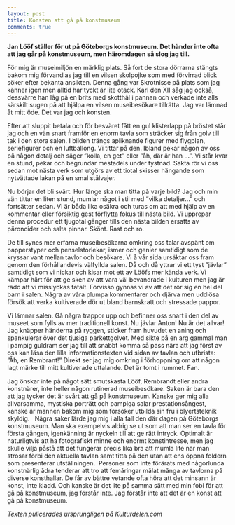 ```yaml
---
layout: post
title: Konsten att gå på konstmuseum
comments: true
---
```


<strong> Jan Lööf ställer för ut på Göteborgs konstmuseum. Det händer inte ofta att jag går på konstmuseum, men häromdagen så slog jag till.</strong> 
  
För mig är museimiljön en märklig plats. Så fort de stora dörrarna stängts bakom mig förvandlas jag till en vilsen skolpojke som med förvirrad blick söker efter bekanta ansikten. Denna gång var Skrotnisse på plats som jag känner igen men alltid har tyckt är lite otäck. Karl den XII såg jag också, dessvärre han låg på en brits med skotthål i pannan och verkade inte alls särskilt sugen på att hjälpa en vilsen museibesökare tillrätta. Jag var lämnad åt mitt öde. Det var jag och konsten.
  
Efter att sluppit betala och för besväret fått en gul klisterlapp på bröstet står jag och en vän snart framför en enorm tavla som sträcker sig från golv till tak i den stora salen. I bilden trängs apliknande figurer med flygplan, seriefigurer och en luftballong. Vi tittar på den. Ibland pekar någon av oss på någon detalj och säger ”kolla, en get” eller ”åh, där är han …”. Vi står kvar en stund, pekar och begrundar mestadels under tystnad. Sakta rör vi oss sedan mot nästa verk som utgörs av ett tiotal skisser hängande som nytvättade lakan på en smal stålvajer.
  
Nu börjar det bli svårt. Hur länge ska man titta på varje bild? Jag och min vän tittar en liten stund, mumlar något i stil med ”vilka detaljer…” och fortsätter sedan. Vi är båda lika osäkra och turas om att med hjälp av en kommentar eller försiktig gest förflytta fokus till nästa bild. Vi upprepar denna procedur ett tjugotal gånger tills den nästa bilden ersatts av päroncider och salta pinnar. Skönt. Rast och ro.
  
De till synes mer erfarna museibesökarna omkring oss talar avspänt om papperstyper och penselstorlekar, ismer och genier samtidigt som de kryssar vant mellan tavlor och besökare. Vi å vår sida ursäktar oss fram genom den förhållandevis välfyllda salen. Då och då yttrar vi ett tyst ”jävlar” samtidigt som vi nickar och kisar mot ett av Lööfs mer kända verk. Vi kämpar hårt för att ge sken av att vara väl bevandrade i kulturen men jag är rädd att vi misslyckas fatalt. Förvisso gynnas vi av att det rör sig en hel del barn i salen. Några av våra plumpa kommentarer och djärva men uddlösa försök att verka kultiverade dör ut bland barnskratt och stressade pappor.
  
Vi lämnar salen. Gå några trappor upp och befinner oss snart i den del av museet som fylls av mer traditionell konst. Nu jävlar Anton! Nu är det allvar! Jag knäpper händerna på ryggen, sticker fram huvudet en aning och spankulerar över det tjusiga parkettgolvet. Med sikte på en arg gammal man i pampig guldram ser jag till att snabbt komma så pass nära att jag först av oss kan läsa den lilla informationstexten vid sidan av tavlan och utbrista: ”Åh, en Rembrant!” Direkt ser jag mig omkring i förhoppning om att någon lagt märke till mitt kultiverade uttalande. Det är tomt i rummet. Fan.
  
Jag önskar inte på något sätt smutskasta Lööf, Rembrandt eller andra konstnärer, inte heller någon rutinerad museibesökare. Saken är bara den att jag tycker det är svårt att gå på konstmuseum. Kanske ger mig alla allvarsamma, mystiska porträtt och pampiga salar prestationsångest, kanske är mannen bakom mig som försöker utbilda sin fru i blyertsteknik skyldig.   Några saker lärde jag mig i alla fall den där dagen på Göteborgs konstmuseum. Man ska exempelvis aldrig se ut som att man ser en tavla för första gången, igenkänning är nyckeln till att ge rätt intryck. Optimalt är naturligtvis att ha fotografiskt minne och enormt konstintresse, men jag skulle vilja påstå att det fungerar precis lika bra att mumla lite när man strosar förbi den aktuella tavlan samt titta på den utan att ens öppna foldern som presenterar utställningen. 
Personer som inte förärats med någorlunda konstnärlig ådra tenderar att tro att femåringar målat många av tavlorna på diverse konsthallar. De får av bättre vetande ofta höra att det minsann är konst, inte kladd. Och kanske är det lite på samma sätt med min fobi för att gå på konstmuseum, jag förstår inte. Jag förstår inte att det är en konst att gå på konstmuseum.
 
<i>Texten pulicerades ursprungligen på Kulturdelen.com</i>
